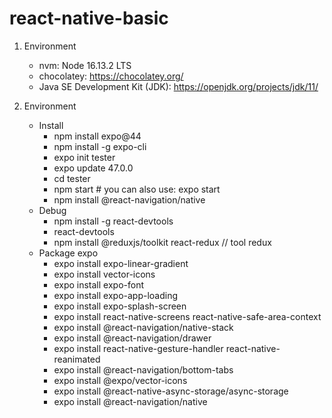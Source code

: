 # react-native-basic

1. Environment
   - nvm: Node 16.13.2 LTS
   - chocolatey: https://chocolatey.org/
   - Java SE Development Kit (JDK): https://openjdk.org/projects/jdk/11/

2. Environment
   - Install
     - npm install expo@44
     - npm install -g expo-cli
     - expo init tester
     - expo update 47.0.0
     - cd tester
     - npm start # you can also use: expo start
     - npm install @react-navigation/native
   - Debug
     - npm install -g react-devtools
     - react-devtools
     - npm install @reduxjs/toolkit react-redux // tool redux
   - Package expo
     - expo install expo-linear-gradient
     - expo install vector-icons
     - expo install expo-font
     - expo install expo-app-loading
     - expo install expo-splash-screen
     - expo install react-native-screens react-native-safe-area-context
     - expo install @react-navigation/native-stack
     - expo install @react-navigation/drawer
     - expo install react-native-gesture-handler react-native-reanimated
     - expo install @react-navigation/bottom-tabs
     - expo install @expo/vector-icons
     - expo install @react-native-async-storage/async-storage
     - expo install @react-navigation/native

